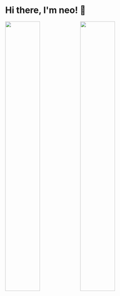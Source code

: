 # Hi there, I'm neo! 👋

<img align="left" width="47%" src="https://github-readme-stats.vercel.app/api username=neosxz&&show_icons=true&title_color=ffffff&icon_color=bb2acf&text_color=daf7dc&bg_color=151515" />

<img align="left" width="47%" src="https://github-readme-stats.vercel.app/api/top-langs/?username=anuraghazra&layout=compact)](https://github.com/anuraghazra/github-readme-stats" />
